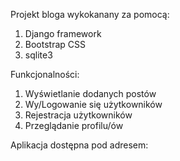 Projekt bloga wykokanany za pomocą:
1. Django framework
2. Bootstrap CSS
3. sqlite3

Funkcjonalności:
1. Wyświetlanie dodanych postów
2. Wy/Logowanie się użytkowników
3. Rejestracja użytkowników
4. Przeglądanie profilu/ów

Aplikacja dostępna pod adresem:

